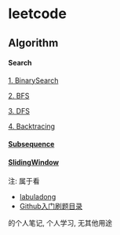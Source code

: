 # leetcode
## Algorithm

#### Search

[1. BinarySearch](BinarySearch.md)

[2. BFS](BFS.md)

[3. DFS](DFS.md)

[4. Backtracing](Backtracing.md)

#### [Subsequence](subSequence.md)

#### [SlidingWindow](滑动窗口.md)

注: 属于看

- [labuladong](https://labuladong.gitee.io/algo/) 
- [Github入门刷题目录](https://github.com/CyC2018/CS-Notes/blob/master/notes/Leetcode%20%E9%A2%98%E8%A7%A3%20-%20%E7%9B%AE%E5%BD%95.md)

的个人笔记, 个人学习, 无其他用途

